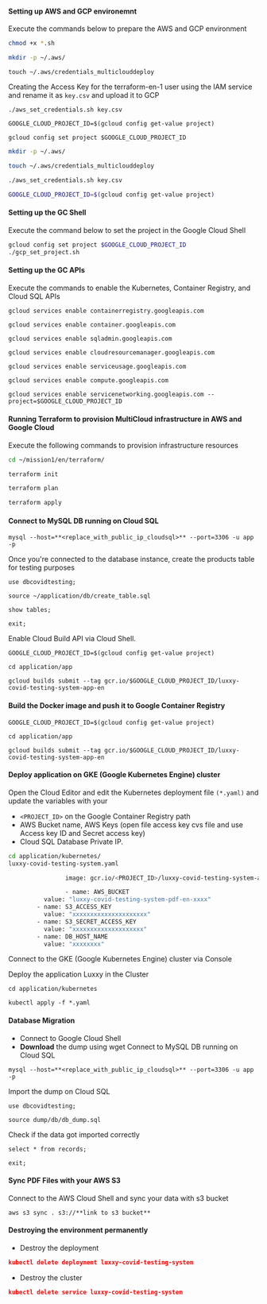 #### Setting up AWS and GCP environemnt
Execute the commands below to prepare the AWS and GCP environment
```bash
chmod +x *.sh
```
```bash
mkdir -p ~/.aws/
```
```
touch ~/.aws/credentials_multiclouddeploy
```
Creating the Access Key for the terraform-en-1 user using the IAM service and rename it as `key.csv` and upload it to GCP

```
./aws_set_credentials.sh key.csv
```
```
GOOGLE_CLOUD_PROJECT_ID=$(gcloud config get-value project)
```
```
gcloud config set project $GOOGLE_CLOUD_PROJECT_ID
```

```bash
mkdir -p ~/.aws/
```
```bash
touch ~/.aws/credentials_multiclouddeploy
```
```bash
./aws_set_credentials.sh key.csv
```
```bash
GOOGLE_CLOUD_PROJECT_ID=$(gcloud config get-value project)
```

#### Setting up the GC Shell
Execute the command below to set the project in the Google Cloud Shell
```bash
gcloud config set project $GOOGLE_CLOUD_PROJECT_ID
./gcp_set_project.sh
```

#### Setting up the GC APIs
Execute the commands to enable the Kubernetes, Container Registry, and Cloud SQL APIs
```bash
gcloud services enable containerregistry.googleapis.com
```
```
gcloud services enable container.googleapis.com
```
```
gcloud services enable sqladmin.googleapis.com
```
```
gcloud services enable cloudresourcemanager.googleapis.com
```
```
gcloud services enable serviceusage.googleapis.com
```
```
gcloud services enable compute.googleapis.com
```
```
gcloud services enable servicenetworking.googleapis.com --project=$GOOGLE_CLOUD_PROJECT_ID
```

#### Running Terraform to provision MultiCloud infrastructure in AWS and Google Cloud
Execute the following commands to provision infrastructure resources

```bash
cd ~/mission1/en/terraform/
```
```bash
terraform init
```
```bash
terraform plan
```
```bash
terraform apply
```
#### Connect to MySQL DB running on Cloud SQL 
```
mysql --host=**<replace_with_public_ip_cloudsql>** --port=3306 -u app -p
```
Once you're connected to the database instance, create the products table for testing purposes
```
use dbcovidtesting;
```
```
source ~/application/db/create_table.sql
```
```
show tables;
```
```
exit;
```
Enable Cloud Build API via Cloud Shell.
```
GOOGLE_CLOUD_PROJECT_ID=$(gcloud config get-value project)
```
```
cd application/app
```
```
gcloud builds submit --tag gcr.io/$GOOGLE_CLOUD_PROJECT_ID/luxxy-covid-testing-system-app-en
```
#### Build the Docker image and push it to Google Container Registry
```
GOOGLE_CLOUD_PROJECT_ID=$(gcloud config get-value project)
```
```
cd application/app
```
```
gcloud builds submit --tag gcr.io/$GOOGLE_CLOUD_PROJECT_ID/luxxy-covid-testing-system-app-en
```
#### Deploy application on GKE (Google Kubernetes Engine) cluster 
Open the Cloud Editor and edit the Kubernetes deployment file `(*.yaml)` and update the variables with your 
- `<PROJECT_ID>` on the Google Container Registry path
- AWS Bucket name, AWS Keys (open file access key cvs file and use Access key ID and Secret access key)  
- Cloud SQL Database Private IP.

```bash
cd application/kubernetes/
luxxy-covid-testing-system.yaml

				image: gcr.io/<PROJECT_ID>/luxxy-covid-testing-system-app-en:latest

				- name: AWS_BUCKET
          value: "luxxy-covid-testing-system-pdf-en-xxxx"
        - name: S3_ACCESS_KEY
          value: "xxxxxxxxxxxxxxxxxxxxx"
        - name: S3_SECRET_ACCESS_KEY
          value: "xxxxxxxxxxxxxxxxxxxx"
        - name: DB_HOST_NAME
          value: "xxxxxxxx"
```

Connect to the GKE (Google Kubernetes Engine) cluster via Console

Deploy the application Luxxy in the Cluster
```
cd application/kubernetes
```
```
kubectl apply -f *.yaml
```

#### Database Migration
- Connect to Google Cloud Shell
- **Download** the dump using wget
Connect to MySQL DB running on Cloud SQL 
```
mysql --host=**<replace_with_public_ip_cloudsql>** --port=3306 -u app -p
```
Import the dump on Cloud SQL
```
use dbcovidtesting;
```
```
source dump/db/db_dump.sql
```
Check if the data got imported correctly
```
select * from records;
```
```
exit;
```
#### Sync PDF Files with your AWS S3
Connect to the AWS Cloud Shell and sync your data with s3 bucket
```
aws s3 sync . s3://**link to s3 bucket**
```
#### Destroying the environment permanently
- Destroy the deployment
```json
kubectl delete deployment luxxy-covid-testing-system
```
- Destroy the cluster
```json
kubectl delete service luxxy-covid-testing-system
``` 


